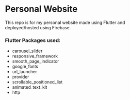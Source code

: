 # Personal Website
This repo is for my personal website made using Flutter and deployed/hosted using Firebase.

### Flutter Packages used:
- carousel_slider
- responsive_framework
- smooth_page_indicator
- google_fonts
- url_launcher
- provider
- scrollable_positioned_list
- animated_text_kit
- http
